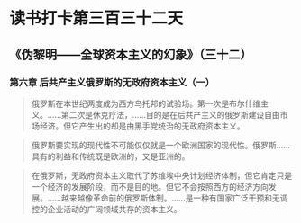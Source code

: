 读书打卡第三百三十二天
===
《伪黎明——全球资本主义的幻象》（三十二）
---

### 第六章 后共产主义俄罗斯的无政府资本主义（一）

> 俄罗斯在本世纪两度成为西方乌托邦的试验场。第一次是布尔什维主义。……第二次是休克疗法，……目的是在后共产主义的俄罗斯建设自由市场经济。但它产生出的却是由黑手党统治的无政府资本主义。

> 俄罗斯要实现的现代性不可能仅仅就是一个欧洲国家的现代性。俄罗斯……具有的利益和传统既是欧洲的，又是亚洲的。

> 在俄罗斯，无政府资本主义取代了苏维埃中央计划经济体制，但它肯定只是一个经济的发展阶段，而不是目的地。但它不会按照西方的经济方向发展。……越来越像革命前的俄罗斯体制。……是一种有国家广泛干预和无调控的企业活动的广阔领域共存的资本主义。
